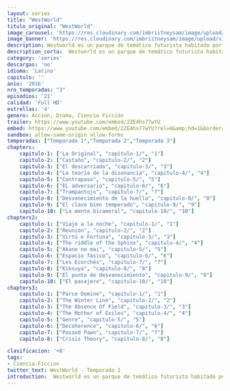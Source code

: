 ```yaml
---
layout: series
title: "WestWorld"
titulo_original: "WestWorld"
image_carousel: 'https://res.cloudinary.com/imbriitneysam/image/upload/v1546716493/west-poster-min.jpg'
image_banner: 'https://res.cloudinary.com/imbriitneysam/image/upload/v1546716492/west-Banner-min.jpg'
description: Westworld es un parque de temático futurista habitado por androides con una extrema apariencia humana que permiten que los visitantes se adentren en cualquier tipo de fantasía. Sin embargo, todo da un giro inesperado cuando los androides desarrollan la habilidad de sentir. Además, la aparición de un Hombre de negro termina de descolocar a los científicos encargados del parque.
description_corta:  Westworld es un parque de temático futurista habitado por androides con una extrema apariencia humana que permiten que los visitantes se adentren en cualquier tipo de fantasía. Sin embargo, todo da un giro inesperado cuando los...
category: 'series'
descargas: 'no'
idioma: 'Latino'
capitulo: ''
anio: '2016'
nro_temporadas: "3"
episodios: '21'
calidad: 'Full HD'
estrellas: '4'
genero: Acción, Drama, Ciencia Ficción
trailer: https://www.youtube.com/embed/2ZE4hs77wYU
embed: https://www.youtube.com/embed/2ZE4hs77wYU?rel=0&amp;hd=1&border=0&wmode=opaque&enablejsapi=1&modestbranding=1&controls=1&showinfo=1
sandbox: allow-same-origin allow-forms 
temporadas: ["Temporada 1","Temporada 2","Temporada 3"]
chapters:
    capitulo-1: ["La Original", "capitulo-1/", "1"]
    capitulo-2: ["Castaño", "capitulo-2/", "2"]
    capitulo-3: ["El descarriado", "capitulo-3/", "3"]
    capitulo-4: ["La teoría de la disonancia", "capitulo-4/", "4"]
    capitulo-5: ["Contrapaso", "capitulo-5/", "5"]
    capitulo-6: ["EL adversario", "capitulo-6/", "6"]
    capitulo-7: ["Trampantojo", "capitulo-7/", "7"]
    capitulo-8: ["Desvanecimiento de la huella", "capitulo-8/", "8"]
    capitulo-9: ["El clave bien temperado", "capitulo-9/", "9"]
    capitulo-10: ["La mente bicameral", "capitulo-10/", "10"]
chapters2:
    capitulo-1: ["Viaje a la noche", "capitulo-1/", "1"]
    capitulo-2: ["Reunión", "capitulo-2/", "2"]
    capitulo-3: ["Virtú e Fortuna", "capitulo-3/", "3"]
    capitulo-4: ["The riddle of the Sphinx", "capitulo-4/", "4"]
    capitulo-5: ["Akane no mai", "capitulo-5/", "5"]
    capitulo-6: ["Espacio fásico", "capitulo-6/", "6"]
    capitulo-7: ["Les Ecorchés", "capitulo-7/", "7"]
    capitulo-8: ["Kiksuya", "capitulo-8/", "8"]
    capitulo-9: ["El punto de desvanecimiento", "capitulo-9/", "9"]
    capitulo-10: ["El pasajero", "capitulo-10/", "10"]
chapters3:
    capitulo-1: ["Parce Domine", "capitulo-1/", "1"]
    capitulo-2: ["The Winter Line", "capitulo-2/", "2"]
    capitulo-3: ["The Absence Of Field", "capitulo-3/", "3"]
    capitulo-4: ["The Mother of Exiles", "capitulo-4/", "4"]
    capitulo-5: ["Genre", "capitulo-5/", "5"]
    capitulo-6: ["Decoherence", "capitulo-6/", "6"]
    capitulo-7: ["Passed Pawn", "capitulo-7/", "7"]
    capitulo-8: ["Crisis Theory", "capitulo-8/", "8"]

clasificacion: '+8'
tags:
- Ciencia-Ficcion
twitter_text: WestWorld - Temporada 1
introduction:  Westworld es un parque de temático futurista habitado por androides con una extrema apariencia humana que permiten que los visitantes se adentren en cualquier tipo de fantasía. Sin embargo, todo da un giro inesperado cuando los...
---
```













